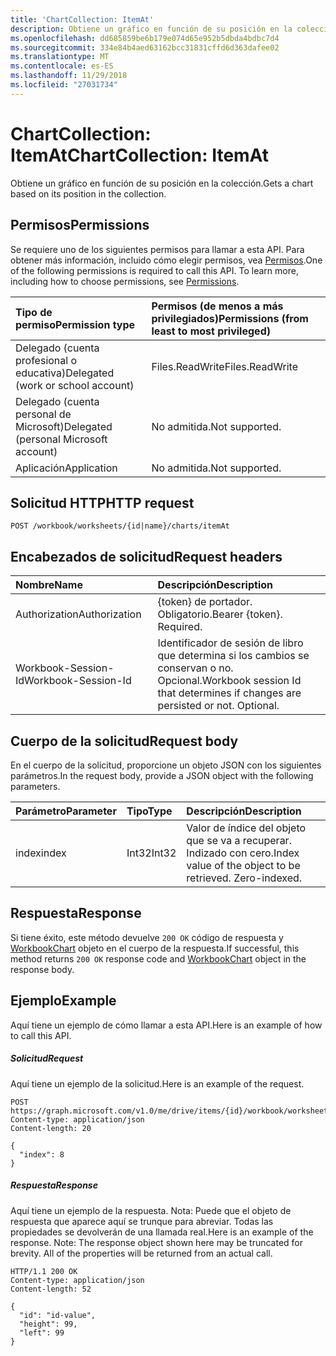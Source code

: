 ```yaml
---
title: 'ChartCollection: ItemAt'
description: Obtiene un gráfico en función de su posición en la colección.
ms.openlocfilehash: dd685859be6b179e074d65e952b5dbda4bdbc7d4
ms.sourcegitcommit: 334e84b4aed63162bcc31831cffd6d363dafee02
ms.translationtype: MT
ms.contentlocale: es-ES
ms.lasthandoff: 11/29/2018
ms.locfileid: "27031734"
---
```

# <a name="chartcollection-itemat"></a><span data-ttu-id="0ead5-103">ChartCollection: ItemAt</span><span class="sxs-lookup"><span data-stu-id="0ead5-103">ChartCollection: ItemAt</span></span>

<span data-ttu-id="0ead5-104">Obtiene un gráfico en función de su posición en la colección.</span><span class="sxs-lookup"><span data-stu-id="0ead5-104">Gets a chart based on its position in the collection.</span></span>
## <a name="permissions"></a><span data-ttu-id="0ead5-105">Permisos</span><span class="sxs-lookup"><span data-stu-id="0ead5-105">Permissions</span></span>
<span data-ttu-id="0ead5-p101">Se requiere uno de los siguientes permisos para llamar a esta API. Para obtener más información, incluido cómo elegir permisos, vea [Permisos](/graph/permissions-reference).</span><span class="sxs-lookup"><span data-stu-id="0ead5-p101">One of the following permissions is required to call this API. To learn more, including how to choose permissions, see [Permissions](/graph/permissions-reference).</span></span>

|<span data-ttu-id="0ead5-108">Tipo de permiso</span><span class="sxs-lookup"><span data-stu-id="0ead5-108">Permission type</span></span>      | <span data-ttu-id="0ead5-109">Permisos (de menos a más privilegiados)</span><span class="sxs-lookup"><span data-stu-id="0ead5-109">Permissions (from least to most privileged)</span></span>              |
|:--------------------|:---------------------------------------------------------|
|<span data-ttu-id="0ead5-110">Delegado (cuenta profesional o educativa)</span><span class="sxs-lookup"><span data-stu-id="0ead5-110">Delegated (work or school account)</span></span> | <span data-ttu-id="0ead5-111">Files.ReadWrite</span><span class="sxs-lookup"><span data-stu-id="0ead5-111">Files.ReadWrite</span></span>    |
|<span data-ttu-id="0ead5-112">Delegado (cuenta personal de Microsoft)</span><span class="sxs-lookup"><span data-stu-id="0ead5-112">Delegated (personal Microsoft account)</span></span> | <span data-ttu-id="0ead5-113">No admitida.</span><span class="sxs-lookup"><span data-stu-id="0ead5-113">Not supported.</span></span>    |
|<span data-ttu-id="0ead5-114">Aplicación</span><span class="sxs-lookup"><span data-stu-id="0ead5-114">Application</span></span> | <span data-ttu-id="0ead5-115">No admitida.</span><span class="sxs-lookup"><span data-stu-id="0ead5-115">Not supported.</span></span> |

## <a name="http-request"></a><span data-ttu-id="0ead5-116">Solicitud HTTP</span><span class="sxs-lookup"><span data-stu-id="0ead5-116">HTTP request</span></span>
<!-- { "blockType": "ignored" } -->
```http
POST /workbook/worksheets/{id|name}/charts/itemAt

```
## <a name="request-headers"></a><span data-ttu-id="0ead5-117">Encabezados de solicitud</span><span class="sxs-lookup"><span data-stu-id="0ead5-117">Request headers</span></span>
| <span data-ttu-id="0ead5-118">Nombre</span><span class="sxs-lookup"><span data-stu-id="0ead5-118">Name</span></span>       | <span data-ttu-id="0ead5-119">Descripción</span><span class="sxs-lookup"><span data-stu-id="0ead5-119">Description</span></span>|
|:---------------|:----------|
| <span data-ttu-id="0ead5-120">Authorization</span><span class="sxs-lookup"><span data-stu-id="0ead5-120">Authorization</span></span>  | <span data-ttu-id="0ead5-p102">{token} de portador. Obligatorio.</span><span class="sxs-lookup"><span data-stu-id="0ead5-p102">Bearer {token}. Required.</span></span> |
| <span data-ttu-id="0ead5-123">Workbook-Session-Id</span><span class="sxs-lookup"><span data-stu-id="0ead5-123">Workbook-Session-Id</span></span>  | <span data-ttu-id="0ead5-p103">Identificador de sesión de libro que determina si los cambios se conservan o no. Opcional.</span><span class="sxs-lookup"><span data-stu-id="0ead5-p103">Workbook session Id that determines if changes are persisted or not. Optional.</span></span>|

## <a name="request-body"></a><span data-ttu-id="0ead5-126">Cuerpo de la solicitud</span><span class="sxs-lookup"><span data-stu-id="0ead5-126">Request body</span></span>
<span data-ttu-id="0ead5-127">En el cuerpo de la solicitud, proporcione un objeto JSON con los siguientes parámetros.</span><span class="sxs-lookup"><span data-stu-id="0ead5-127">In the request body, provide a JSON object with the following parameters.</span></span>

| <span data-ttu-id="0ead5-128">Parámetro</span><span class="sxs-lookup"><span data-stu-id="0ead5-128">Parameter</span></span>    | <span data-ttu-id="0ead5-129">Tipo</span><span class="sxs-lookup"><span data-stu-id="0ead5-129">Type</span></span>   |<span data-ttu-id="0ead5-130">Descripción</span><span class="sxs-lookup"><span data-stu-id="0ead5-130">Description</span></span>|
|:---------------|:--------|:----------|
|<span data-ttu-id="0ead5-131">index</span><span class="sxs-lookup"><span data-stu-id="0ead5-131">index</span></span>|<span data-ttu-id="0ead5-132">Int32</span><span class="sxs-lookup"><span data-stu-id="0ead5-132">Int32</span></span>|<span data-ttu-id="0ead5-p104">Valor de índice del objeto que se va a recuperar. Indizado con cero.</span><span class="sxs-lookup"><span data-stu-id="0ead5-p104">Index value of the object to be retrieved. Zero-indexed.</span></span>|

## <a name="response"></a><span data-ttu-id="0ead5-135">Respuesta</span><span class="sxs-lookup"><span data-stu-id="0ead5-135">Response</span></span>

<span data-ttu-id="0ead5-136">Si tiene éxito, este método devuelve `200 OK` código de respuesta y [WorkbookChart](../resources/chart.md) objeto en el cuerpo de la respuesta.</span><span class="sxs-lookup"><span data-stu-id="0ead5-136">If successful, this method returns `200 OK` response code and [WorkbookChart](../resources/chart.md) object in the response body.</span></span>

## <a name="example"></a><span data-ttu-id="0ead5-137">Ejemplo</span><span class="sxs-lookup"><span data-stu-id="0ead5-137">Example</span></span>
<span data-ttu-id="0ead5-138">Aquí tiene un ejemplo de cómo llamar a esta API.</span><span class="sxs-lookup"><span data-stu-id="0ead5-138">Here is an example of how to call this API.</span></span>
##### <a name="request"></a><span data-ttu-id="0ead5-139">Solicitud</span><span class="sxs-lookup"><span data-stu-id="0ead5-139">Request</span></span>
<span data-ttu-id="0ead5-140">Aquí tiene un ejemplo de la solicitud.</span><span class="sxs-lookup"><span data-stu-id="0ead5-140">Here is an example of the request.</span></span>
<!--{
  "blockType": "request",
  "isComposable": true,
  "name": "chartcollection_itemat",
  "idempotent": true,
  "@type": "requestBodyResourceFor.chartcollection_itemat"
}-->
```http
POST https://graph.microsoft.com/v1.0/me/drive/items/{id}/workbook/worksheets/{id|name}/charts/itemAt
Content-type: application/json
Content-length: 20

{
  "index": 8
}
```

##### <a name="response"></a><span data-ttu-id="0ead5-141">Respuesta</span><span class="sxs-lookup"><span data-stu-id="0ead5-141">Response</span></span>
<span data-ttu-id="0ead5-p105">Aquí tiene un ejemplo de la respuesta. Nota: Puede que el objeto de respuesta que aparece aquí se trunque para abreviar. Todas las propiedades se devolverán de una llamada real.</span><span class="sxs-lookup"><span data-stu-id="0ead5-p105">Here is an example of the response. Note: The response object shown here may be truncated for brevity. All of the properties will be returned from an actual call.</span></span>
<!-- {
  "blockType": "response",
  "truncated": true,
  "@odata.type": "microsoft.graph.workbookChart"
} -->
```http
HTTP/1.1 200 OK
Content-type: application/json
Content-length: 52

{
  "id": "id-value",
  "height": 99,
  "left": 99
}
```

<!-- uuid: 8fcb5dbc-d5aa-4681-8e31-b001d5168d79
2015-10-25 14:57:30 UTC -->
<!-- {
  "type": "#page.annotation",
  "description": "ChartCollection: ItemAt",
  "keywords": "",
  "section": "documentation",
  "tocPath": ""
}-->